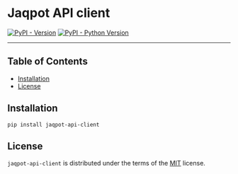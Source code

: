 # Jaqpot API client

[![PyPI - Version](https://img.shields.io/pypi/v/jaqpot-api-client.svg)](https://pypi.org/project/jaqpot-api-client)
[![PyPI - Python Version](https://img.shields.io/pypi/pyversions/jaqpot-api-client.svg)](https://pypi.org/project/jaqpot-api-client)

-----

## Table of Contents

- [Installation](#installation)
- [License](#license)

## Installation

```console
pip install jaqpot-api-client
```

## License

`jaqpot-api-client` is distributed under the terms of the [MIT](https://spdx.org/licenses/MIT.html) license.
